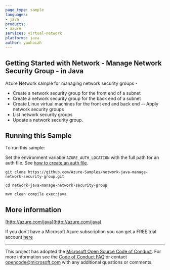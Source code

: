 ```yaml
---
page_type: sample
languages:
- java
products:
- azure
services: virtual-network
platforms: java
author: yaohaizh
---
```


## Getting Started with Network - Manage Network Security Group - in Java ##


  Azure Network sample for managing network security groups -
   - Create a network security group for the front end of a subnet
   - Create a network security group for the back end of a subnet
   - Create Linux virtual machines for the front end and back end
   -- Apply network security groups
   - List network security groups
   - Update a network security group.
 

## Running this Sample ##

To run this sample:

Set the environment variable `AZURE_AUTH_LOCATION` with the full path for an auth file. See [how to create an auth file](https://github.com/Azure/azure-libraries-for-java/blob/master/AUTH.md).

    git clone https://github.com/Azure-Samples/network-java-manage-network-security-group.git

    cd network-java-manage-network-security-group

    mvn clean compile exec:java

## More information ##

[http://azure.com/java](http://azure.com/java)

If you don't have a Microsoft Azure subscription you can get a FREE trial account [here](http://go.microsoft.com/fwlink/?LinkId=330212)

---

This project has adopted the [Microsoft Open Source Code of Conduct](https://opensource.microsoft.com/codeofconduct/). For more information see the [Code of Conduct FAQ](https://opensource.microsoft.com/codeofconduct/faq/) or contact [opencode@microsoft.com](mailto:opencode@microsoft.com) with any additional questions or comments.